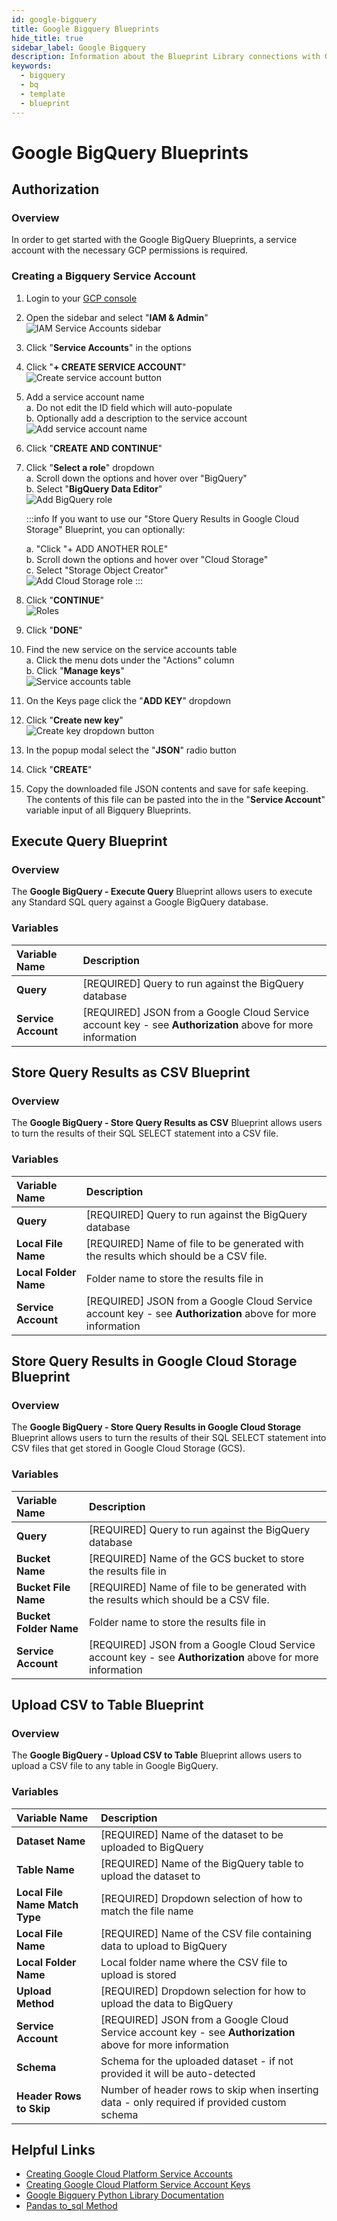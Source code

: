 ```yaml
---
id: google-bigquery
title: Google Bigquery Blueprints
hide_title: true
sidebar_label: Google Bigquery
description: Information about the Blueprint Library connections with Google Bigquery.
keywords:
  - bigquery
  - bq
  - template
  - blueprint
---
```


# Google BigQuery Blueprints

## Authorization

### Overview

In order to get started with the Google BigQuery Blueprints, a service account with the necessary GCP permissions is required.

### Creating a Bigquery Service Account

1. Login to your [GCP console](https://console.cloud.google.com/)  
2. Open the sidebar and select "**IAM & Admin**"  
	![IAM Service Accounts sidebar](../.gitbook/assets/iam-service-accounts-sidebar-selection.png)  
3. Click "**Service Accounts**" in the options  
4. Click "**+ CREATE SERVICE ACCOUNT**"  
	![Create service account button](../.gitbook/assets/create-service-account-button.png)  
5. Add a service account name  
	a. Do not edit the ID field which will auto-populate  
	b. Optionally add a description to the service account  
	![Add service account name](../.gitbook/assets/bigquery-service-account-name.png)  
6. Click "**CREATE AND CONTINUE**"  
7. Click "**Select a role**" dropdown  
	a. Scroll down the options and hover over "BigQuery"  
	b. Select "**BigQuery Data Editor**"  
	![Add BigQuery role](../.gitbook/assets/bigquery-role-bigquery-data-editor-selection.png)
	
	:::info
	If you want to use our "Store Query Results in Google Cloud Storage" Blueprint, you can optionally:
	
	a. "Click "+ ADD ANOTHER ROLE"  
	b. Scroll down the options and hover over "Cloud Storage"  
	c. Select "Storage Object Creator"  
	![Add Cloud Storage role](../.gitbook/assets/bigquery-role-cloud-storage-object-creator-selection.png)
	:::  

8. Click "**CONTINUE**"  
	![Roles](../.gitbook/assets/bigquery-roles-selections.png)  
9. Click "**DONE**"  
10. Find the new service on the service accounts table  
	a. Click the menu dots under the "Actions" column  
	b. Click "**Manage keys**"  
	![Service accounts table](../.gitbook/assets/bigquery-service-accounts-table-manage-keys-dropdown.png)  
11. On the Keys page click the "**ADD KEY**" dropdown  
12. Click "**Create new key**"  
	![Create key dropdown button](../.gitbook/assets/service-account-add-key-button.png)  
13. In the popup modal select the "**JSON**" radio button  
14. Click "**CREATE**"  
15. Copy the downloaded file JSON contents and save for safe keeping. The contents of this file can be pasted into the in the "**Service Account**" variable input of all Bigquery Blueprints.

## Execute Query Blueprint

### Overview

The **Google BigQuery - Execute Query** Blueprint allows users to execute any Standard SQL query against a Google BigQuery database.

### Variables

| Variable Name | Description |
|:---|:---|
| **Query** | [REQUIRED] Query to run against the BigQuery database |
| **Service Account** | [REQUIRED] JSON from a Google Cloud Service account key - see **Authorization** above for more information |

## Store Query Results as CSV Blueprint

### Overview

The **Google BigQuery - Store Query Results as CSV** Blueprint allows users to turn the results of their SQL SELECT statement into a CSV file.

### Variables

| Variable Name | Description |
|:---|:---|
| **Query** | [REQUIRED] Query to run against the BigQuery database |
| **Local File Name** | [REQUIRED] Name of file to be generated with the results which should be a CSV file. |
| **Local Folder Name** | Folder name to store the results file in |
| **Service Account** | [REQUIRED] JSON from a Google Cloud Service account key - see **Authorization** above for more information |

## Store Query Results in Google Cloud Storage Blueprint

### Overview

The **Google BigQuery - Store Query Results in Google Cloud Storage** Blueprint allows users to turn the results of their SQL SELECT statement into CSV files that get stored in Google Cloud Storage (GCS).

### Variables

| Variable Name | Description |
|:---|:---|
| **Query** | [REQUIRED] Query to run against the BigQuery database |
| **Bucket Name** | [REQUIRED] Name of the GCS bucket to store the results file in |
| **Bucket File Name** | [REQUIRED] Name of file to be generated with the results which should be a CSV file. |
| **Bucket Folder Name** | Folder name to store the results file in |
| **Service Account** | [REQUIRED] JSON from a Google Cloud Service account key - see **Authorization** above for more information |

## Upload CSV to Table Blueprint

### Overview

The **Google BigQuery - Upload CSV to Table** Blueprint allows users to upload a CSV file to any table in Google BigQuery.

### Variables

| Variable Name | Description |
|:---|:---|
| **Dataset Name** | [REQUIRED] Name of the dataset to be uploaded to BigQuery |
| **Table Name** | [REQUIRED] Name of the BigQuery table to upload the dataset to |
| **Local File Name Match Type** | [REQUIRED] Dropdown selection of how to match the file name |
| **Local File Name** | [REQUIRED] Name of the CSV file containing data to upload to BigQuery |
| **Local Folder Name** | Local folder name where the CSV file to upload is stored |
| **Upload Method** | [REQUIRED] Dropdown selection for how to upload the data to BigQuery |
| **Service Account** | [REQUIRED] JSON from a Google Cloud Service account key - see **Authorization** above for more information |
| **Schema** | Schema for the uploaded dataset - if not provided it will be auto-detected |
| **Header Rows to Skip** | Number of header rows to skip when inserting data - only required if provided custom schema |

## Helpful Links
- [Creating Google Cloud Platform Service Accounts](https://cloud.google.com/iam/docs/creating-managing-service-accounts)
- [Creating Google Cloud Platform Service Account Keys](https://cloud.google.com/iam/docs/creating-managing-service-account-keys)
- [Google Bigquery Python Library Documentation](https://cloud.google.com/bigquery/docs/reference/libraries)  
- [Pandas to_sql Method](https://pandas.pydata.org/pandas-docs/stable/reference/api/pandas.DataFrame.to_sql.html)  
